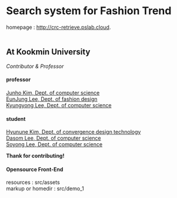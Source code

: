 # Search system for Fashion Trend
homepage : http://crc-retrieve.pslab.cloud.
<br><br>
## At Kookmin University

_Contributor & Professor_<br>


#### professor

[Junho Kim, Dept. of computer science](https://home1.kookmin.ac.kr/~junho/)<br>
[EunJung Lee, Dept. of fashion design](http://kookminfashion.com/)<br>
[Kyungyong Lee, Dept. of computer science](http://leeky.me/)<br>

#### student

[Hyunune Kim, Dept. of convergence design technology](https://github.com/oryondark/hjkim)<br>
[Dasom Lee, Dept. of computer science](https://github.com/LeSunny)<br>
[Soyong Lee, Dept. of computer science](https://github.com/sowish23)<br>

**Thank for contributing!**

#### Opensource Front-End

resources : src/assets<br>
markup or homedir : src/demo_1
